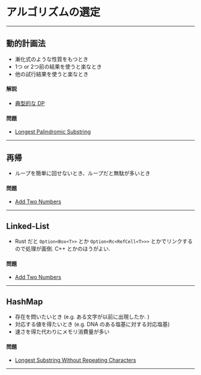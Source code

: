 # アルゴリズムの選定

---
## 動的計画法
- 漸化式のような性質をもつとき
- 1つ or 2つ前の結果を使うと楽なとき
- 他の試行結果を使うと楽なとき

#### 解説
- [典型的な  DP](https://qiita.com/drken/items/a5e6fe22863b7992efdb)

#### 問題
- [Longest Palindromic Substring](https://leetcode.com/problems/longest-palindromic-substring)

---
## 再帰
- ループを簡単に回せないとき、ループだと無駄が多いとき

#### 問題
- [Add Two Numbers](https://leetcode.com/problems/add-two-numbers)

----
## Linked-List
- Rust だと `Option<Box<T>>` とか `Option<Rc<RefCell<T>>>` とかでリンクするので処理が面倒. C++ とかのほうがよい. 


#### 問題
- [Add Two Numbers](https://leetcode.com/problems/add-two-numbers)

---
## HashMap
- 存在を問いたいとき (e.g. ある文字が以前に出現したか. )
- 対応する値を得たいとき (e.g. DNA のある塩基に対する対応塩基)
- 速さを得た代わりにメモリ消費量が多い

#### 問題
- [Longest Substring Without Repeating Characters](https://leetcode.com/problems/longest-substring-without-repeating-characters/)

---
## 